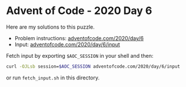 # Advent of Code - 2020 Day 6
Here are my solutions to this puzzle.

* Problem instructions: [adventofcode.com/2020/day/6](https://adventofcode.com/2020/day/6)
* Input: [adventofcode.com/2020/day/6/input](https://adventofcode.com/2020/day/6/input)

Fetch input by exporting `$AOC_SESSION` in your shell and then:
```bash
curl -OJLsb session=$AOC_SESSION adventofcode.com/2020/day/6/input
```

or run `fetch_input.sh` in this directory.
